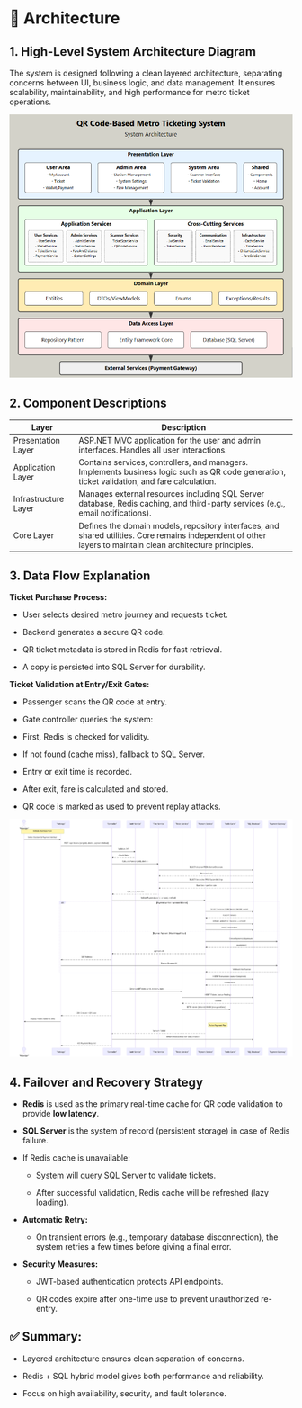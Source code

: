 # 📄 Architecture
## 1. High-Level System Architecture Diagram

The system is designed following a clean layered architecture, separating concerns between UI, business logic, and data management.
It ensures scalability, maintainability, and high performance for metro ticket operations. 

![Alt](system-achitecture.PNG)

## 2. Component Descriptions
|Layer | Description|
|-----------------|-------------------------------------------------------|
|Presentation Layer | ASP.NET MVC application for the user and admin interfaces. Handles all user interactions.|
|Application Layer | Contains services, controllers, and managers. Implements business logic such as QR code generation, ticket validation, and fare calculation.|
|Infrastructure Layer | Manages external resources including SQL Server database, Redis caching, and third-party services (e.g., email notifications).|
|Core Layer | Defines the domain models, repository interfaces, and shared utilities. Core remains independent of other layers to maintain clean architecture principles.|
 
## 3. Data Flow Explanation

  **Ticket Purchase Process:**
  
  - User selects desired metro journey and requests ticket.
  
  - Backend generates a secure QR code.
  
  - QR ticket metadata is stored in Redis for fast retrieval.
  
  - A copy is persisted into SQL Server for durability.
  
  **Ticket Validation at Entry/Exit Gates:**
  
  - Passenger scans the QR code at entry.
  
  - Gate controller queries the system:
  
  - First, Redis is checked for validity.
  
  - If not found (cache miss), fallback to SQL Server.
  
  - Entry or exit time is recorded.
  
  - After exit, fare is calculated and stored.
  
  - QR code is marked as used to prevent replay attacks.

![Alt](Images/ticket-squence.png)
## 4. Failover and Recovery Strategy

 - **Redis** is used as the primary real-time cache for QR code validation to provide **low latency**.
  
 - **SQL Server** is the system of record (persistent storage) in case of Redis failure.
  
 - If Redis cache is unavailable:
  
    - System will query SQL Server to validate tickets.
  
     - After successful validation, Redis cache will be refreshed (lazy loading).
  
  - **Automatic Retry:**
  
      - On transient errors (e.g., temporary database disconnection), the system retries a few times before giving a final error.
  
  - **Security Measures:**
  
     - JWT-based authentication protects API endpoints.
      
     - QR codes expire after one-time use to prevent unauthorized re-entry.
  ## ✅ Summary:

 - Layered architecture ensures clean separation of concerns.
 
 - Redis + SQL hybrid model gives both performance and reliability.
 
 - Focus on high availability, security, and fault tolerance.
 

